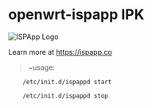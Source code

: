 # openwrt-ispapp IPK

![ISPApp Logo](/img/logo.png)

Learn more at https://ispapp.co

> ~usage:

```
    /etc/init.d/ispappd start
```
```
    /etc/init.d/ispappd stop
```